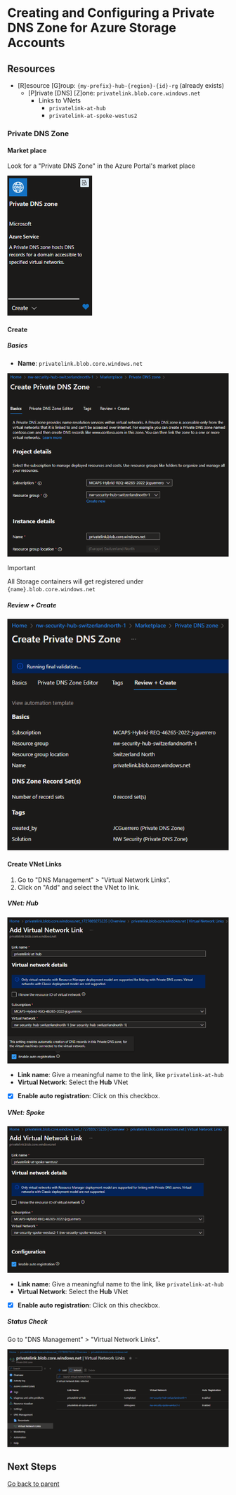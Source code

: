 # Creating and Configuring a Private DNS Zone for Azure Storage Accounts

## Resources

- [R]esource [G]roup: `{my-prefix}-hub-{region}-{id}-rg` (already exists)
  - [P]rivate [DNS] [Z]one: `privatelink.blob.core.windows.net`
    - Links to VNets
      - `privatelink-at-hub`
      - `privatelink-at-spoke-westus2`

### Private DNS Zone

#### Market place

Look for a "Private DNS Zone" in the Azure Portal's market place

![Market place](../../../../assets/img/azure/market/pdnsz/logo.png)

#### Create

##### Basics

- **Name**: `privatelink.blob.core.windows.net`

![Basics](../../../../assets/img/azure/solution/vnets/hub/pdnsz/st/create/basics.png)

> [!IMPORTANT]
> All Storage containers will get registered under `{name}.blob.core.windows.net`

##### Review + Create

![Review + Create](../../../../assets/img/azure/solution/vnets/hub/pdnsz/st/create/review.png)

#### Create VNet Links

1. Go to "DNS Management" > "Virtual Network Links".
1. Click on "Add" and select the VNet to link.

##### VNet: Hub

![Link to Hub VNet](../../../../assets/img/azure/solution/vnets/hub/pdnsz/st/vnet/links/hub.png)

- **Link name**: Give a meaningful name to the link, like `privatelink-at-hub`
- **Virtual Network**: Select the **Hub** VNet
- [x] **Enable auto registration**: Click on this checkbox.

##### VNet: Spoke

![Link to Spoke VNet](../../../../assets/img/azure/solution/vnets/hub/pdnsz/st/vnet/links/spoke.png)

- **Link name**: Give a meaningful name to the link, like `privatelink-at-hub`
- **Virtual Network**: Select the **Hub** VNet
- [x] **Enable auto registration**: Click on this checkbox.

##### Status Check

Go to "DNS Management" > "Virtual Network Links".

![Virtual Network Links](../../../../assets/img/azure/solution/vnets/hub/pdnsz/st/vnet/links/all.png)

## Next Steps

[Go back to parent](./README.md)
